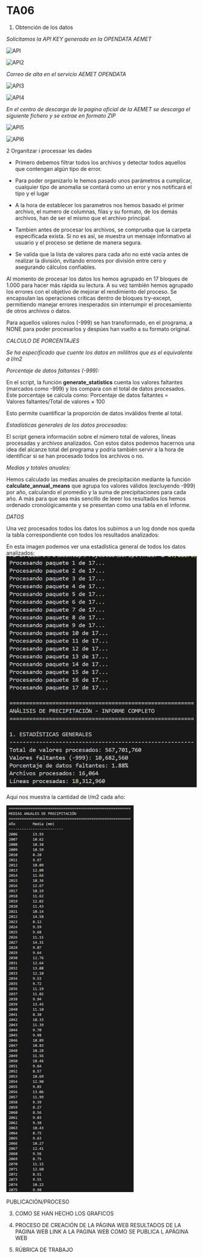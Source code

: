 # TA06

1. Obtención de los datos

*Solicitamos la API KEY generada en la OPENDATA AEMET*

![API](https://github.com/user-attachments/assets/d2564348-3eaa-478a-aa10-0e2a797d64ab)

![API2](https://github.com/user-attachments/assets/eac65133-a99a-47d3-9113-691cfbce5fce)

*Correo de alta en el servicio AEMET OPENDATA*

![API3](https://github.com/user-attachments/assets/0a2ebc0e-c0aa-4a77-9d9c-faf9918af72e)

![API4](https://github.com/user-attachments/assets/0b22bcb6-8abc-4bcf-a048-4157dd7ea2a2)

*En el centro de descarga de la pagina oficial de la AEMET se descarga el siguiente fichero y se extrae en formato ZIP*

![API5](https://github.com/user-attachments/assets/8ea8c162-87a1-41c6-944c-183996509954)


![API6](https://github.com/user-attachments/assets/1564e373-2930-4106-be5e-ebc3a7c641f2)


2  Organitzar i processar les dades

- Primero debemos filtrar todos los archivos y detectar todos aquellos que contengan algún tipo de error.
  
- Para poder organizarlo le hemos pasado unos parámetros a cumplicar, cualquier tipo de anomalia se contará como un error y nos notificará el tipo y el lugar
  
- A la hora de establecer los parametros nos hemos basado el primer archivo, el numero de columnas, filas y su formato, de los demás archivos, han de ser el mismo que el archivo principal.
  
- Tambien antes de procesar los archivos, se comprueba que la carpeta especificada exista. Si no es así, se muestra un mensaje informativo al usuario y el proceso se detiene de manera segura.
  
- Se valida que la lista de valores para cada año no esté vacía antes de realizar la división, evitando errores por división entre cero y asegurando cálculos confiables.

Al momento de procesar los datos los hemos agrupado en 17 bloques de 1.000 para hacer más rápida su lectura. A su vez también hemos agrupado los errores con el objetivo de mejorar el rendimiento del proceso. Se encapsulan las operaciones críticas dentro de bloques try-except, permitiendo manejar errores inesperados sin interrumpir el procesamiento de otros archivos o datos.

Para aquellos valores nulos (-999) se han transformado, en el programa, a NONE para poder procesarlos y despúes han vuelto a su formato original.

*CALCULO DE PORCENTAJES*

*Se ha especificado que cuente los datos en mililitros que es el equivalente a l/m2*

*Porcentaje de datos faltantes (-999):*

En el script, la función **generate_statistics** cuenta los valores faltantes (marcados como -999) y los compara con el total de datos procesados. Este porcentaje se calcula como:
Porcentaje de datos faltantes = Valores faltantes/Total de valores × 100

Esto permite cuantificar la proporción de datos inválidos frente al total.

*Estadísticas generales de los datos procesados:*

El script genera información sobre el número total de valores, líneas procesadas y archivos analizados. Con estos datos podemos hacernos una idea del alcanze total del programa y podria también servir a la hora de identificar si se han procesado todos los archivos o no.

*Medias y totales anuales:*

Hemos calculado las medias anuales de precipitación mediante la función **calculate_annual_means** que agrupa los valores válidos (excluyendo -999) por año, calculando el promedio y la suma de precipitaciones para cada año. A más para que sea más sencillo de leeer los resultados los hemos ordenado cronológicamente y se presentan como una tabla en el informe.


*DATOS*

Una vez procesados todos los datos los subimos a un log donde nos queda la tabla correspondiente con todos los resultados analizados:

En esta imagen podemos ver una estadística general de todos los datos analizados:
![API](https://github.com/DylanGonzalez-ITB2425/TA06/blob/39362639fddfb3ddb67698bd1494f630c2dc9bb2/TA06/E02/image.png)

Aqui nos muestra la cantidad de l/m2 cada año:

![API](https://github.com/DylanGonzalez-ITB2425/TA06/blob/65a143f1a4b66cf8222b5d4adf5ca61d994bd0d2/TA06/E02/r2.png)


PUBLICACIÓN/PROCESO

3. COMO SE HAN HECHO LOS GRAFICOS

4. PROCESO DE CREACIÓN DE LA PÁGINA WEB
   RESULTADOS DE LA PAGINA WEB
   LINK A LA PAGINA WEB
   COMO SE PUBLICA L APÁGINA WEB

5. RÚBRICA DE TRABAJO
